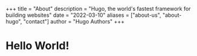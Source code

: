 +++
title = "About"
description = "Hugo, the world's fastest framework for building websites"
date = "2022-03-10"
aliases = ["about-us", "about-hugo", "contact"]
author = "Hugo Authors"
+++

# Hello World!
